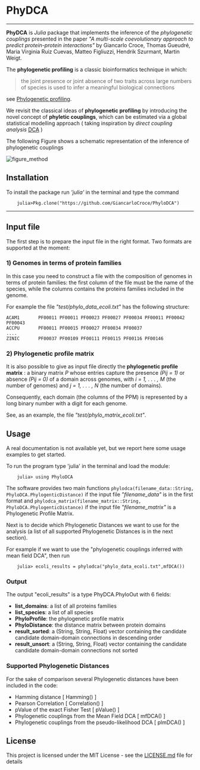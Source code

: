 # PhyDCA

----

**PhyDCA** is *Julia* package that implements the inference of the *phylogenetic couplings* presented in the paper *"A multi-scale coevolutionary approach to predict protein-protein
interactions"* by Giancarlo Croce, Thomas Gueudré, Maria Virginia Ruiz Cuevas, Matteo Figliuzzi, Hendrik Szurmant, Martin Weigt.

The **phylogenetic profiling** is a classic bioinformatics technique in which:

> the joint presence or joint absence of two traits across large numbers of species is used to infer a meaningful biological connections

see [Phylogenetic profiling](https://en.wikipedia.org/wiki/Phylogenetic_profiling).

We revisit the classical ideas of **phylogenetic profiling** by introducing the novel concept of **phyletic couplings**, which can be estimated via a global statistical modelling approach ( taking inspiration by *direct coupling analysis* [DCA](https://en.wikipedia.org/wiki/Direct_coupling_analysis) )

The following Figure shows a  schematic representation of the inference of phylogenetic couplings

![figure_method](https://github.com/GiancarloCroce/PhyloDCA/blob/master/figure_1.png)




## Installation
To install the package run *'julia'* in the terminal and type the command

```
    julia>Pkg.clone("https://github.com/GiancarloCroce/PhyloDCA")
```

---

## Input file 

The first step is to prepare the input file in the right format. Two formats are supported at the moment:

### 1) Genomes in terms of protein families 

In this case you need to construct a file with the composition of genomes in terms of protein families: the first column of the file must be the name of the species, while the columns contains the proteins families included in the genome.

For example the file *"test/phylo_data_ecoli.txt"* has the following structure:

    ACAM1       PF00011 PF00011 PF00023 PF00027 PF00034 PF00011 PF00042 PF00043
    ACCPU       PF00011 PF00015 PF00027 PF00034 PF00037
    ....
    ZINIC       PF00037 PF00109 PF00111 PF00115 PF00116 PF00146


### 2) Phylogenetic profile matrix
It is also possible to give as input file directly the **phylogenetic
profile matrix** : a binary matrix *P* whose entries capture the presence
*(Pij = 1)* or absence *(Pij = 0)* of a domain across genomes, with *i = 1, . . . , M*
(the number of genomes) and *j = 1, . . . , N* (the number of domains). 

Consequently, each domain (the columns of the PPM) is represented by a long binary number with a digit for each genome.

See, as an example, the file *"test/phylo_matrix_ecoli.txt"*.


## Usage

A real documentation is not available yet, but we report here some usage examples to get started.

To run the program type 'julia' in the terminal and load the module:

```
    julia> using PhyloDCA
```

The software provides two main functions ```phylodca(filename_data::String, PhyloDCA.PhylogenticDistance)``` if the input file *"filename_data"* is in the first format  and ```phylodca_matrix(filename_matrix::String, PhyloDCA.PhylogenticDistance)``` if the input file *"filename_matrix"* is a Phylogenetic Profile Matrix.



Next is to decide which Phylogenetic Distances we want to use for the analysis (a list of all supported Phylogenetic Distances is in the next section). 

For example if we want to use the "phylogenetic couplings inferred with mean field DCA", then run

```
    julia> ecoli_results = phylodca("phylo_data_ecoli.txt",mfDCA()) 
```



### Output
The output "ecoli_results" is a type PhyDCA.PhyloOut  with 6 fields:

* **list_domains**: a list of all proteins families
* **list_species**: a list of all species 
* **PhyloProfile**: the phylogenetic profile matrix
* **PhyloDistance**: the distance matrix between protein domains
* **result_sorted**: a (String, String, Float)  vector containing the candidate candidate domain-domain connections in descending order
* **result_unsort**: a (String, String, Float)  vector containing the candidate candidate domain-domain connections not sorted


### Supported Phylogenetic Distances
For the sake of comparison several Phylogenetic distances have been included in the code:

* Hamming distance [ Hamming() ] 
* Pearson Correlation [ Correlation() ] 
* pValue of the exact Fisher Test  [ pValue() ] 	
* Phylogenetic couplings from the Mean Field DCA [ mfDCA() ]
* Phylogenetic couplings from the pseudo-likelihood DCA [ plmDCA() ]

## License

This project is licensed under the MIT License - see the [LICENSE.md](LICENSE.md) file for details



